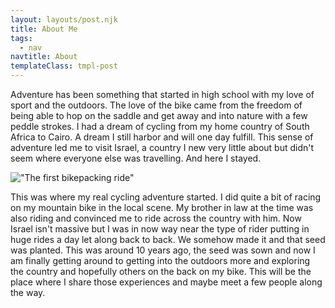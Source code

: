 ```yaml
---
layout: layouts/post.njk
title: About Me
tags:
  - nav
navtitle: About
templateClass: tmpl-post
---
```


Adventure has been something that started in high school with my love of sport and the outdoors. The love of the bike came from the freedom of being able to hop on the saddle and get away and into nature with a few peddle strokes. I had a dream of cycling from my home country of South Africa to Cairo. A dream I still harbor and will one day fulfill. This sense of adventure led me to visit Israel, a country I new very little about but didn't seem where everyone else was travelling. And here I stayed.

!["The first bikepacking ride"](https://res.cloudinary.com/bikepacking/image/upload/w_800/img_20171025_101547-01_bxuztf.jpg)

This was where my real cycling adventure started. I did quite a bit of racing on my mountain bike in the local scene. My brother in law at the time was also riding and convinced me to ride across the country with him. Now Israel isn't massive but I was in now way near the type of rider putting in huge rides a day let along back to back. We somehow made it and that seed was planted. This was around 10 years ago, the seed was sown and now I am finally getting around to getting into the outdoors more and exploring the country and hopefully others on the back on my bike. This will be the place where I share those experiences and maybe meet a few people along the way.

